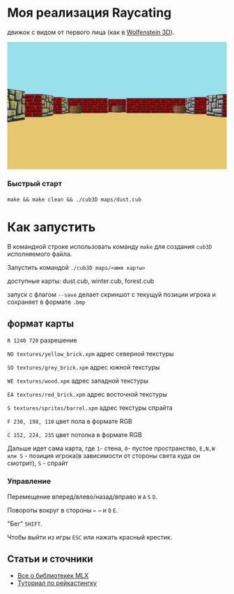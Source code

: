# Моя реализация Raycating 
движок с видом от первого лица
(как в [Wolfenstein 3D](https://fr.wikipedia.org/wiki/Wolfenstein_3D)).

<img align="center" src="./screenshot.bmp" alt="Screenshot of the game" />

### Быстрый старт

``make && make clean && ./cub3D maps/dust.cub``

# Как запустить

В командной строке использовать команду ``make`` для создания ``cub3D`` исполняемого файла.

Запустить командой ``./cub3D maps/<имя карты> ``

доступные карты: dust.cub, winter.cub, forest.cub

запуск с флагом ``--save`` делает скриншот с текущуй позиции игрока и сохраняет в формате ``.bmp``
## формат карты
``R 1240 720``                    разрешение

``NO textures/yellow_brick.xpm``  адрес северной текстуры

``SO textures/grey_brick.xpm``    адрес южной текстуры

``WE textures/wood.xpm``          адрес западной текстуры

``EA textures/red_brick.xpm``     адрес восточной текстуры

``S textures/sprites/barrel.xpm`` адрес текстуры спрайта

``F 230, 198, 110``               цвет пола в формате RGB

``C 152, 224, 235``               цвет потолка в формате RGB


Дальше идет сама карта, где ``1``- стена, ``0``- пустое пространство, ``E,N,W или S`` - позиция игрока(в зависимости от стороны света куда он смотрит), ``S`` - спрайт

### Управление

Перемещение вперед/влево/назад/вправо ``W`` ``A`` ``S`` ``D``.

Повороты вокруг в стороны ``←`` ``→`` и ``Q`` ``E``.

"Бег" ``SHIFT``.

Чтобы выйти из игры ``ESC`` или нажать красный крестик.

## Статьи и сточники

* [Все о библиотекек MLX](https://harm-smits.github.io/42docs/libs/minilibx.html)
* [Туториал по рейкастингку](https://lodev.org/cgtutor/raycasting.html)
